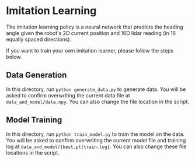 # Imitation Learning

The imitation learning policy is a neural network that predicts the heading angle given the robot's 2D current position and 16D lidar reading (in 16 equally spaced directions). 

If you want to train your own imitation learner, please follow the steps below. 

## Data Generation
In this directory, run `python generate_data.py` to generate data. You will be asked to confirm overwriting the current data file at `data_and_model/data.npy`. You can also change the file location in the script. 

## Model Training
In this directory, run `python train_model.py` to train the model on the data. You will be asked to confirm overwriting the current model file and training log at `data_and_model/{best.pt|train.log}`. You can also change these file locations in the script. 
